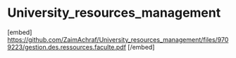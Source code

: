 # University_resources_management 

[embed] https://github.com/ZaimAchraf/University_resources_management/files/9709223/gestion.des.ressources.faculte.pdf [/embed]
